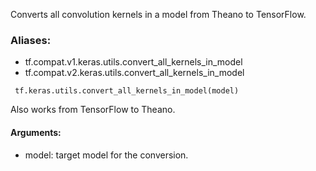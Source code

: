 Converts all convolution kernels in a model from Theano to TensorFlow.
### Aliases:
- tf.compat.v1.keras.utils.convert_all_kernels_in_model
- tf.compat.v2.keras.utils.convert_all_kernels_in_model

```
 tf.keras.utils.convert_all_kernels_in_model(model)
```
Also works from TensorFlow to Theano.
#### Arguments:
- model: target model for the conversion.
